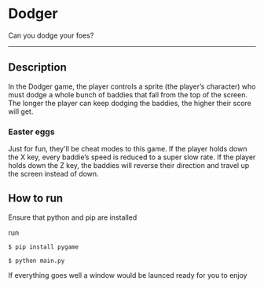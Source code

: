 # Dodger
Can you dodge your foes?

***
## Description
In the Dodger game, the player controls a sprite (the player’s character)
who must dodge a whole bunch of baddies that fall from the top of the
screen. The longer the player can keep dodging the baddies, the higher
their score will get.


### Easter eggs
Just for fun, they'll be cheat modes to this game. If the player
holds down the X key, every baddie’s speed is reduced to a super slow rate.
If the player holds down the Z key, the baddies will reverse their direction
and travel up the screen instead of down.

## How to run
Ensure that python and pip are installed

run

```
$ pip install pygame

$ python main.py

```

If everything goes well a window would be launced ready for you to enjoy
